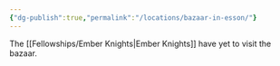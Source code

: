 ```yaml
---
{"dg-publish":true,"permalink":"/locations/bazaar-in-esson/"}
---
```


The [[Fellowships/Ember Knights\|Ember Knights]] have yet to visit the bazaar.
